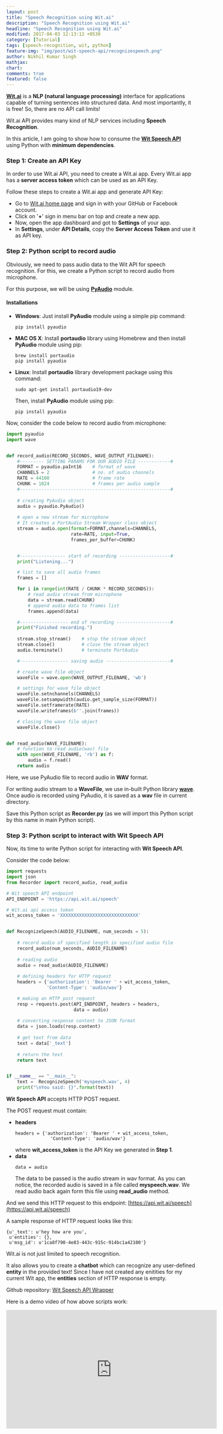 ```yaml
---
layout: post
title: "Speech Recognition using Wit.ai"
description: "Speech Recognition using Wit.ai"
headline: "Speech Recognition using Wit.ai"
modified: 2017-04-03 12:13:12 +0530
category: [Tutorial]
tags: [speech-recognition, wit, python]
feature-img: "img/post/wit-speech-api/recognizespeech.png"
author: Nikhil Kumar Singh
mathjax: 
chart: 
comments: true
featured: false
---
```


**[Wit.ai](https://wit.ai/)** is a **NLP (natural language processing)** interface for applications capable of turning sentences into structured data. And most importantly, it is free! So, there are no API call limits! 

Wit.ai API provides many kind of NLP services including **Speech Recognition**.

In this article, I am going to show how to consume the **[Wit Speech API](https://wit.ai/blog/2014/02/12/speech-api)** using Python with **minimum dependencies**.

### Step 1: Create an API Key

In order to use Wit.ai API, you need to create a Wit.ai app. Every Wit.ai app has a **server access token** which can be used as an API Key.

Follow these steps to create a Wit.ai app and generate API Key:

- Go to [Wit.ai home page](https://wit.ai/) and sign in with your GitHub or Facebook account.
- Click on '**+**' sign in menu bar on top and create a new app.
- Now, open the app dashboard and got to **Settings** of your app.
- In **Settings**, under **API Details**, copy the **Server Access Token** and use it as API key.


### Step 2: Python script to record audio

Obviously, we need to pass audio data to the Wit API for speech recognition. For this, we create a Python script to record audio from microphone.

For this purpose, we will be using **[PyAudio](https://people.csail.mit.edu/hubert/pyaudio/docs/)** module.

#### Installations

- **Windows**: Just install **PyAudio** module using a simple pip command:
  ```
  pip install pyaudio
  ```
- **MAC OS X**: Install **portaudio** library using Homebrew and then install **PyAudio** module using pip:
  ```
  brew install portaudio
  pip install pyaudio
  ```
- **Linux**: Install **portaudio** library development package using this command:
  ```
  sudo apt-get install portaudio19-dev
  ```
  Then, install **PyAudio** module using pip:
  ```
  pip install pyaudio
  ```
  
Now, consider the code below to record audio from microphone:


```python
import pyaudio
import wave


def record_audio(RECORD_SECONDS, WAVE_OUTPUT_FILENAME):
    #--------- SETTING PARAMS FOR OUR AUDIO FILE ------------#
    FORMAT = pyaudio.paInt16    # format of wave
    CHANNELS = 2                # no. of audio channels
    RATE = 44100                # frame rate
    CHUNK = 1024                # frames per audio sample
    #--------------------------------------------------------#
     
    # creating PyAudio object
    audio = pyaudio.PyAudio()
     
    # open a new stream for microphone
    # It creates a PortAudio Stream Wrapper class object
    stream = audio.open(format=FORMAT,channels=CHANNELS,
                        rate=RATE, input=True,
                        frames_per_buffer=CHUNK)


    #----------------- start of recording -------------------#
    print("Listening...")

    # list to save all audio frames
    frames = []

    for i in range(int(RATE / CHUNK * RECORD_SECONDS)):
        # read audio stream from microphone
        data = stream.read(CHUNK)
        # append audio data to frames list
        frames.append(data)

    #------------------ end of recording --------------------#   
    print("Finished recording.")
      
    stream.stop_stream()    # stop the stream object
    stream.close()          # close the stream object
    audio.terminate()       # terminate PortAudio

    #------------------ saving audio ------------------------#

    # create wave file object
    waveFile = wave.open(WAVE_OUTPUT_FILENAME, 'wb')

    # settings for wave file object
    waveFile.setnchannels(CHANNELS)
    waveFile.setsampwidth(audio.get_sample_size(FORMAT))
    waveFile.setframerate(RATE)
    waveFile.writeframes(b''.join(frames))

    # closing the wave file object
    waveFile.close()


def read_audio(WAVE_FILENAME):
    # function to read audio(wav) file
    with open(WAVE_FILENAME, 'rb') as f:
        audio = f.read()
    return audio
```

Here, we use PyAudio file to record audio in **WAV** format. 

For writing audio stream to a **WaveFile**, we use in-built Python library **[wave](https://docs.python.org/3/library/wave.html)**. Once audio is recorded using PyAudio, it is saved as a **wav** file in current directory.

Save this Python script as **Recorder.py** (as we will import this Python script by this name in main Python script).

### Step 3: Python script to interact with Wit Speech API

Now, its time to write Python script for interacting with **Wit Speech API**.

Consider the code below:


```python
import requests
import json
from Recorder import record_audio, read_audio

# Wit speech API endpoint
API_ENDPOINT = 'https://api.wit.ai/speech'

# Wit.ai api access token
wit_access_token = 'XXXXXXXXXXXXXXXXXXXXXXXXXXXXX'


def RecognizeSpeech(AUDIO_FILENAME, num_seconds = 5):
    
    # record audio of specified length in specified audio file
    record_audio(num_seconds, AUDIO_FILENAME)
    
    # reading audio
    audio = read_audio(AUDIO_FILENAME)
    
    # defining headers for HTTP request
    headers = {'authorization': 'Bearer ' + wit_access_token,
               'Content-Type': 'audio/wav'}

    # making an HTTP post request
    resp = requests.post(API_ENDPOINT, headers = headers,
                         data = audio)
    
    # converting response content to JSON format
    data = json.loads(resp.content)
    
    # get text from data
    text = data['_text']
    
    # return the text
    return text


if __name__ == "__main__":
    text =  RecognizeSpeech('myspeech.wav', 4)
    print("\nYou said: {}".format(text))
```

**Wit Speech API** accepts HTTP POST request.

The POST request must contain:
- **headers**
  ```
  headers = {'authorization': 'Bearer ' + wit_access_token,
               'Content-Type': 'audio/wav'}
  ```
  where **wit_access_token** is the API Key we generated in **Step 1**.
- **data**
  ```
  data = audio
  ```
  The data to be passed is the audio stream in wav format. As you can notice, the recorded audio is saved in a file
  called **myspeech.wav**. We read audio back again form this file using **read_audio** method. 
  
And we send this HTTP request to this endpoint: [https://api.wit.ai/speech](https://api.wit.ai/speech)

A sample response of HTTP request looks like this:
```
{u'_text': u'hey how are you',
 u'entities': {},
 u'msg_id': u'1ca8f790-4e83-443c-915c-914bc1a42100'}
```

Wit.ai is not just limited to speech recognition. 

It also allows you to create a **chatbot** which can recognize any user-defined **entity** in the provided text! Since I have not created any enitities for my current Wit app, the **entities** section of HTTP response is empty.

Github repository: [Wit Speech API Wrapper](https://github.com/nikhilkumarsingh/Wit-Speech-API-Wrapper/tree/master)

Here is a demo video of how above scripts work:

<iframe width="560" height="315" src="https://www.youtube.com/embed/hgG7xyGmKb0" frameborder="0" allowfullscreen></iframe>
